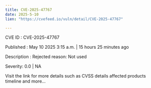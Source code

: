 ```yaml
---
title: CVE-2025-47767
date: 2025-5-10
lien: "https://cvefeed.io/vuln/detail/CVE-2025-47767"

---
```


CVE ID : CVE-2025-47767

Published :  May 10
2025
3:15 a.m. | 15 hours
25 minutes ago

Description : Rejected reason: Not used

Severity: 0.0 | NA

Visit the link for more details
such as CVSS details
affected products
timeline
and more...
